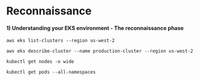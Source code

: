 # Reconnaissance

#### 1) Understanding your EKS environment - The reconnaissance phase

    aws eks list-clusters --region us-west-2

    aws eks describe-cluster --name production-cluster --region us-west-2

    kubectl get nodes -o wide

    kubectl get pods --all-namespaces
